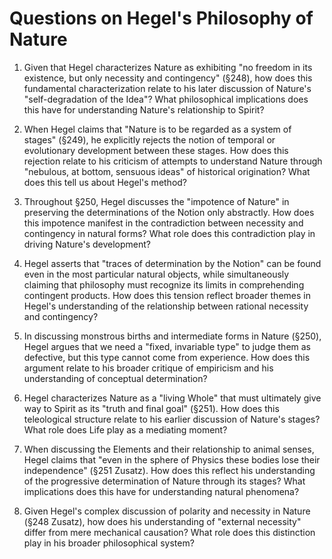 
# Questions on Hegel's Philosophy of Nature

1. Given that Hegel characterizes Nature as exhibiting "no freedom in its existence, but only necessity and contingency" (§248), how does this fundamental characterization relate to his later discussion of Nature's "self-degradation of the Idea"? What philosophical implications does this have for understanding Nature's relationship to Spirit?

2. When Hegel claims that "Nature is to be regarded as a system of stages" (§249), he explicitly rejects the notion of temporal or evolutionary development between these stages. How does this rejection relate to his criticism of attempts to understand Nature through "nebulous, at bottom, sensuous ideas" of historical origination? What does this tell us about Hegel's method?

3. Throughout §250, Hegel discusses the "impotence of Nature" in preserving the determinations of the Notion only abstractly. How does this impotence manifest in the contradiction between necessity and contingency in natural forms? What role does this contradiction play in driving Nature's development?

4. Hegel asserts that "traces of determination by the Notion" can be found even in the most particular natural objects, while simultaneously claiming that philosophy must recognize its limits in comprehending contingent products. How does this tension reflect broader themes in Hegel's understanding of the relationship between rational necessity and contingency?

5. In discussing monstrous births and intermediate forms in Nature (§250), Hegel argues that we need a "fixed, invariable type" to judge them as defective, but this type cannot come from experience. How does this argument relate to his broader critique of empiricism and his understanding of conceptual determination?

6. Hegel characterizes Nature as a "living Whole" that must ultimately give way to Spirit as its "truth and final goal" (§251). How does this teleological structure relate to his earlier discussion of Nature's stages? What role does Life play as a mediating moment?

7. When discussing the Elements and their relationship to animal senses, Hegel claims that "even in the sphere of Physics these bodies lose their independence" (§251 Zusatz). How does this reflect his understanding of the progressive determination of Nature through its stages? What implications does this have for understanding natural phenomena?

8. Given Hegel's complex discussion of polarity and necessity in Nature (§248 Zusatz), how does his understanding of "external necessity" differ from mere mechanical causation? What role does this distinction play in his broader philosophical system?
